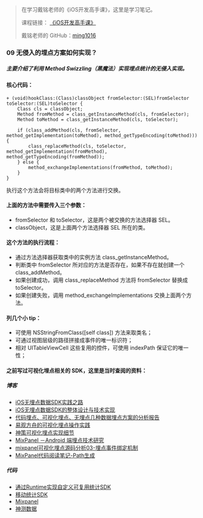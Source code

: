 > 在学习戴铭老师的《iOS开发高手课》，这里是学习笔记。
> 
> 课程链接： [《iOS开发高手课》](https://time.geekbang.org/column/intro/161?code=PbktFs%2Fw7EHB9TJpCcw1bc9KoCR%2FYLnpUmqrB0uOruk%3D)
> 
> 戴铭老师的 GitHub：[ming1016](https://github.com/ming1016)

### 09 无侵入的埋点方案如何实现？

##### 主要介绍了利用 Method Swizzling（黑魔法）实现埋点统计的无侵入实现。

#### 核心代码：

```
+ (void)hookClass:(Class)classObject fromSelector:(SEL)fromSelector toSelector:(SEL)toSelector {
    Class cls = classObject;
    Method fromMethod = class_getInstanceMethod(cls, fromSelector);
    Method toMethod = class_getInstanceMethod(cls, toSelector);
    
    if (class_addMethod(cls, fromSelector, method_getImplementation(toMethod), method_getTypeEncoding(toMethod))) {
        class_replaceMethod(cls, toSelector, method_getImplementation(fromMethod), method_getTypeEncoding(fromMethod));
    } else {
        method_exchangeImplementations(fromMethod, toMethod);
    }
}

```

执行这个方法会将目标类中的两个方法进行交换。

#### 上面的方法中需要传入三个参数：

- fromSelector 和 toSelector，这是两个被交换的方法选择器 SEL。
- classObject，这是上面两个方法选择器 SEL 所在的类。

#### 这个方法的执行流程：

- 通过方法选择器获取类中的实例方法 class_getInstanceMethod。
- 判断类中 fromSelector 所对应的方法是否存在，如果不存在就创建一个 class_addMethod。
- 如果创建成功，调用 class_replaceMethod 方法将 fromSelector 替换成 toSelector。
- 如果创建失败，调用 method_exchangeImplementations 交换上面两个方法。

#### 列几个小 tip：

- 可使用 NSStringFromClass([self class]) 方法来取类名；
- 可通过视图层级的路径拼接成事件的唯一标识符；
- 相对 UITableViewCell 这些复用的控件，可使用 indexPath 保证它的唯一性；

#### 之前写过可视化埋点相关的 SDK，这里是当时查阅的资料：

##### 博客
- [iOS无埋点数据SDK实践之路](https://www.jianshu.com/p/69ce01e15042)
- [iOS无埋点数据SDK的整体设计与技术实现](https://www.jianshu.com/p/5f16e1de6d5a)
- [代码埋点、可视化埋点、无埋点几种数据埋点方案的分析报告](https://blog.csdn.net/feishangbeijixing/article/details/86445704 )
- [易观方舟的可视化埋点操作实践](http://biz.ifeng.com/a/20180821/45131848_0.shtml)
- [神策可视化埋点实现细节](https://www.jianshu.com/p/d6886d1c8668)
- [MixPanel －Android 端埋点技术研究](https://blog.csdn.net/H176Nhx7/article/details/78363779 )
- [mixpanel可视化埋点源码分析03-埋点事件绑定机制](https://www.jianshu.com/p/fd5b55fbaed5)
- [MixPanel代码阅读笔记-Path生成](https://www.jianshu.com/p/7678a500abd5)

##### 代码
- [通过Runtime实现自定义可复用统计SDK](https://github.com/zhuyitian/StatisticsSDK)
- [移动统计SDK](https://github.com/Miridescen/TRSAnalytics)
- [Mixpanel](https://github.com/mixpanel/mixpanel-iphone)
- [神测数据](https://github.com/sensorsdata/sa-sdk-ios)